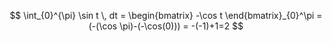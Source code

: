 $$
\int_{0}^{\pi} \sin t \, dt = \begin{bmatrix}
-\cos t
\end{bmatrix}_{0}^\pi = (-(\cos \pi)-(-\cos(0))) = -(-1)+1=2
$$
